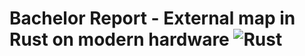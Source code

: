 # Bachelor Report - External map in Rust on modern hardware ![Rust](https://github.com/DagBAndersen/Rust-Memory-Map/workflows/Rust/badge.svg)

